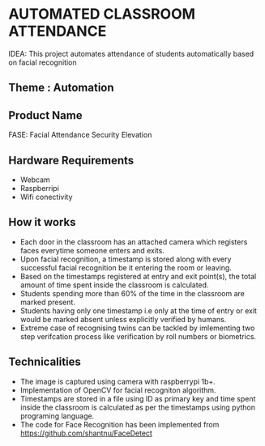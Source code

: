 
# AUTOMATED CLASSROOM ATTENDANCE

IDEA: This project automates attendance of students automatically based on facial recognition
	
## Theme : Automation
## Product Name
 FASE: Facial Attendance Security Elevation
 
## Hardware Requirements

- Webcam
- Raspberripi
- Wifi conectivity

## How it works

- Each door in the classroom has an attached camera which registers faces everytime someone enters and exits.
- Upon facial recognition, a timestamp is stored along with every successful facial recognition be it entering the room or leaving.
- Based on the timestamps registered at entry and exit point(s), the total amount of time spent inside the classroom is calculated.
- Students spending more than 60% of the time in the classroom are marked present.
- Students having only one timestamp i.e only at the time of entry or exit would be marked absent unless explicitly verified by humans.
- Extreme case of recognising twins can be tackled by imlementing two step verifcation process like verification by roll numbers or biometrics.

## Technicalities

- The image is captured using camera with raspberrypi 1b+.
- Implementation of OpenCV for facial recogniton algorithm.
- Timestamps are stored in a file using ID as primary key and time spent inside the classroom is calculated as per the timestamps using python programing language.
- The code for Face Recognition has been implemented from https://github.com/shantnu/FaceDetect 

